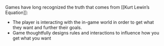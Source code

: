 Games have long recognized the truth that comes from [[Kurt Lewin’s Equation]]:

* The player is interacting with the in-game world in order to get what they want and further their goals. 
* Game thoughtfully designs rules and interactions to influence how you get what you want